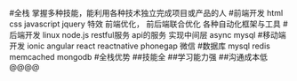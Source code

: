 #全栈
掌握多种技能，能利用各种技术独立完成项目或产品的人
#前端开发
html css javascript jquery 特效 前端优化， 前后端联合优化 各种自动化框架与工具
#后端开发
linux node.js restful服务 api的服务 实现中间层 async mysql 
#移动端开发
ionic angular react reactnative phonegap 微信
#数据库
mysql redis memcached mongodb
#全栈优势
##技能全
##学习能力强
##沟通成本低
@@@@